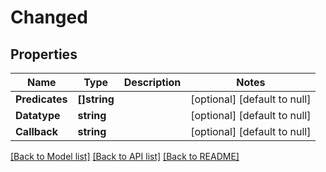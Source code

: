 # Changed

## Properties
Name | Type | Description | Notes
------------ | ------------- | ------------- | -------------
**Predicates** | **[]string** |  | [optional] [default to null]
**Datatype** | **string** |  | [optional] [default to null]
**Callback** | **string** |  | [optional] [default to null]

[[Back to Model list]](../README.md#documentation-for-models) [[Back to API list]](../README.md#documentation-for-api-endpoints) [[Back to README]](../README.md)

